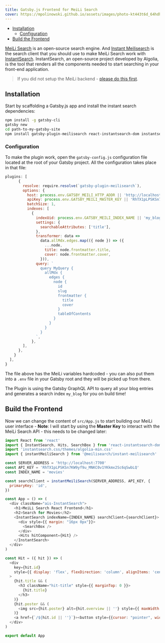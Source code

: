 ```yaml
---
title: Gatsby.js Frontend for MeiLi Search
cover: https://mpolinowski.github.io/assets/images/photo-kt443t6d_64hdh43hfh6dgjdfhg4_d-0795219c47cded4f1a1480a5f18e4c60.jpg
---
```



<!-- TOC -->

- [Installation](#installation)
  - [Configuration](#configuration)
- [Build the Frontend](#build-the-frontend)

<!-- /TOC -->


[MeiLi Search](https://docs.meilisearch.com/learn/getting_started/quick_start.html) is an open-source search engine. And [Instant Meilisearch](https://github.com/meilisearch/instant-meilisearch) is the search client that you should use to make MeiLi Search work with [InstantSearch](https://github.com/algolia/instantsearch.js). InstantSearch, an open-source project developed by Algolia, is the tool that renders all the components needed to start searching in your front-end application.


> If you did not setup the MeiLi backend - [please do this first](/docs/DevOps/Elasticsearch/2023-02-10--meili-rusty-elastic-docker/2023-02-10/).




## Installation

Start by scaffolding a Gatsby.js app and install the instant search dependencies:

```bash
npm install -g gatsby-cli
gatsby new
cd path-to-my-gatsby-site
npm install gatsby-plugin-meilisearch react-instantsearch-dom instantsearch.css @meilisearch/instant-meilisearch
```


### Configuration

To make the plugin work, open the `gatsby-config.js` configuration file located at the root of your Gatsby project. All the configuration takes place in that file:


```js
plugins: [
      {
        resolve: require.resolve(`gatsby-plugin-meilisearch`),
        options: {
          host: process.env.GATSBY_MEILI_HTTP_ADDR || 'http://localhost:7700',
          apiKey: process.env.GATSBY_MEILI_MASTER_KEY || 'RhTX1pLPSKSn7KW9yf9u_MNKC0v1YKkmx2Sc6qSwbLQ',
          batchSize: 1,
          indexes: [
            {
              indexUid: process.env.GATSBY_MEILI_INDEX_NAME || 'my_blog',
              settings: {
                searchableAttributes: ['title'],
              },
              transformer: data =>
                data.allMdx.edges.map(({ node }) => ({
                  ...node,
                  title: node.frontmatter.title,
                  cover: node.frontmatter.cover,
                })),
              query: `
                query MyQuery {
                  allMdx {
                    edges {
                      node {
                        id
                        slug
                        frontmatter {
                          title
                          cover
                        }
                        tableOfContents
                      }
                    }
                  }
                }
              `,
            },
        ],
      },
    }
  ],
}
```

The file above has the MeiLi variables hardcoded - you can also put them into a `.env` file in your Gatsby root and they will be picked up from there.


The Plugin is using the Gatsby GraphQL API to query all your blog entries and generates a search index `my_blog` for you on build time!


## Build the Frontend

Now we can change the content of `src/App.js` to start building our MeiLi user interface - __Note__: I will start by using the __Master Key__ to interact with the MeiLi Search API - this needs to be changed later:


```js
import React from 'react'
import { InstantSearch, Hits, SearchBox } from 'react-instantsearch-dom'
import 'instantsearch.css/themes/algolia-min.css'
import { instantMeiliSearch } from '@meilisearch/instant-meilisearch'

const SERVER_ADDRESS = 'http://localhost:7700'
const API_KEY = 'RhTX1pLPSKSn7KW9yf9u_MNKC0v1YKkmx2Sc6qSwbLQ'
const INDEX_NAME = 'movies'

const searchClient = instantMeiliSearch(SERVER_ADDRESS, API_KEY, {
  primaryKey: 'id',
})

const App = () => (
  <div className="ais-InstantSearch">
    <h1>MeiLi Search React Frontend</h1>
    <h2>Search for Movies</h2>
    <InstantSearch indexName={INDEX_NAME} searchClient={searchClient}>
      <div style={{ margin: "16px 0px"}}>
        <SearchBox />
      </div>
      <Hits hitComponent={Hit} />
    </InstantSearch>
  </div>
)

const Hit = ({ hit }) => (
  <div
    key={hit.id}
    style={{ display: 'flex', flexDirection: 'column', alignItems: 'center' }}
  >
    {hit.title && (
      <h3 className="hit-title" style={{ marginTop: 0 }}>
        {hit.title}
      </h3>
    )}
    {hit.poster && (
      <img src={hit.poster} alt={hit.overview || ''} style={{ maxWidth: '100%' }} />
    )}
    <a href={`/${hit.id || ''}`}><button style={{cursor: "pointer", width: "100%", height: 35, padding: "0 1.5rem", color: "rgb(105, 107, 108)", fontSize: 15, fontWeight: 600, fontFamily: "'Roboto', sans-serif", letterSpacing: ".8px", textAlign: "center", textDecoration: "none", verticalAlign: "middle", whiteSpace: "nowrap", outline: "none", border: "none", userSelect: "none", borderRadius: 2, transition: "all .3s ease-out", boxShadow: "0 2px 5px 0 rgba(0,0,0,0.225)", marginTop: 15}}>Not implemented</button></a>
  </div>
)

export default App
```